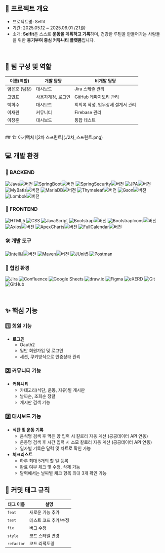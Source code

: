 <br/>

## 📌 프로젝트 개요

- 프로젝트명: Selfit  
- 기간: 2025.05.12 ~ 2025.06.01 _(21일)_  
- 소개: **Selfit**은 스스로 **운동을 계획하고 기록**하며, 건강한 루틴을 만들어가는 사람들을 위한  **동기부여 중심 커뮤니티 플랫폼**입니다.

<br/>

## 👥 팀 구성 및 역할

| 이름(역할)     | 개발 담당          | 비개발 담당                 |
|----------------|------------------------|----------------------------------|
| 염윤호 (팀장)   | 대시보드               | Jira 스케줄 관리                  |
| 고민표         | 사용자계정, 로그인   | GitHub 레파지토리 관리          |
| 박희수         | 대시보드               | 회의록 작성, 업무상세 설계서 관리  |
| 이재원         | 커뮤니티          | Firebase 관리      |
| 이창훈         | 대시보드     | 통합 테스트  |

<br/>
## 🏗️ 아키텍처
![2차 스프린트](./2차_스프린트.png)


<br/>

## 💻 개발 환경

### 🧠 BACKEND
![Java](https://img.shields.io/badge/Java-007396?style=flat-square&logo=openjdk&logoColor=white)![버전](https://img.shields.io/badge/22.0.2-555555?style=flat-square)
![SpringBoot](https://img.shields.io/badge/SpringBoot-6DB33F?style=flat-square&logo=spring&logoColor=white)![버전](https://img.shields.io/badge/3.4.5-555555?style=flat-square)
![SpringSecurity](https://img.shields.io/badge/Security-6DB33F?style=flat-square&logo=springsecurity&logoColor=white)![버전](https://img.shields.io/badge/6.3.1-555555?style=flat-square)
![JPA](https://img.shields.io/badge/JPA-FF7F50?style=flat-square)![버전](https://img.shields.io/badge/3.1.0-555555?style=flat-square)
![MyBatis](https://img.shields.io/badge/MyBatis-1F6CAB?style=flat-square)![버전](https://img.shields.io/badge/3.0.3-555555?style=flat-square)
![MariaDB](https://img.shields.io/badge/MariaDB-003545?style=flat-square&logo=mariadb)![버전](https://img.shields.io/badge/10.6.22-555555?style=flat-square)
![Thymeleaf](https://img.shields.io/badge/Thymeleaf-8BC34A?style=flat-square&logo=thymeleaf)![버전](https://img.shields.io/badge/3.1.1-555555?style=flat-square)
![Gson](https://img.shields.io/badge/Gson-FF6F00?style=flat-square)![버전](https://img.shields.io/badge/2.8.9-555555?style=flat-square)
![Lombok](https://img.shields.io/badge/Lombok-800080?style=flat-square)![버전](https://img.shields.io/badge/1.18.30-555555?style=flat-square)

### 🎨 FRONTEND
![HTML5](https://img.shields.io/badge/HTML5-E34F26?style=flat-square&logo=html5&logoColor=white)
![CSS](https://img.shields.io/badge/CSS-1572B6?style=flat-square&logo=css3&logoColor=white)
![JavaScript](https://img.shields.io/badge/JavaScript-F7DF1E?style=flat-square&logo=javascript&logoColor=black)
![Bootstrap](https://img.shields.io/badge/Bootstrap-7952B3?style=flat-square&logo=bootstrap&logoColor=white)![버전](https://img.shields.io/badge/5.3.3-555555?style=flat-square)
![BootstrapIcons](https://img.shields.io/badge/Bootstrap--Icons-000000?style=flat-square)![버전](https://img.shields.io/badge/1.10.5-555555?style=flat-square)
![Axios](https://img.shields.io/badge/Axios-5A29E4?style=flat-square)![버전](https://img.shields.io/badge/1.10.0-555555?style=flat-square)
![ApexCharts](https://img.shields.io/badge/ApexCharts.js-FF4560?style=flat-square)![버전](https://img.shields.io/badge/4.7.0-555555?style=flat-square)
![FullCalendar](https://img.shields.io/badge/FullCalendar.js-00CED1?style=flat-square)![버전](https://img.shields.io/badge/6.1.11-555555?style=flat-square)

### 🛠️ 개발 도구
![IntelliJ](https://img.shields.io/badge/IDEA-000000?style=flat-square&logo=intellijidea)![버전](https://img.shields.io/badge/2025.1.1.1-555555?style=flat-square)
![Maven](https://img.shields.io/badge/Maven-C71A36?style=flat-square&logo=apachemaven)![버전](https://img.shields.io/badge/3.9.6-555555?style=flat-square)
![JUnit5](https://img.shields.io/badge/JUnit5-25A162?style=flat-square&logo=junit5&logoColor=white)
![Postman](https://img.shields.io/badge/Postman-FF6C37?style=flat-square&logo=postman&logoColor=white)

### 🤝 협업 환경
![Jira](https://img.shields.io/badge/Jira-0052CC?style=flat-square&logo=jira&logoColor=white)
![Confluence](https://img.shields.io/badge/Confluence-172B4D?style=flat-square&logo=confluence&logoColor=white)
![Google Sheets](https://img.shields.io/badge/Google_Sheets-34A853?style=flat-square&logo=googlesheets&logoColor=white)
![draw.io](https://img.shields.io/badge/draw.io-F08705?style=flat-square)
![Figma](https://img.shields.io/badge/Figma-F24E1E?style=flat-square&logo=figma&logoColor=white)
![eXERD](https://img.shields.io/badge/eXERD-0066CC?style=flat-square)
![Git](https://img.shields.io/badge/Git-F05032?style=flat-square&logo=git&logoColor=white)
![GitHub](https://img.shields.io/badge/GitHub-181717?style=flat-square&logo=github&logoColor=white)

<br/>

## ✨ 핵심 기능

### 1️⃣ 회원 기능
- **로그인**
  - Oauth2
  - 일반 회원가입 및 로그인
  - 세션, 쿠키방식으로 인증상태 관리
### 2️⃣ 커뮤니티 기능
- **커뮤니티**
  - 카테고리(식단, 운동, 자유)별 게시판
  - 날짜순, 조회순 정렬
  - 게시판 검색 기능
### 3️⃣ 대시보드 기능
- **식단 및 운동 기록**
  - 음식명 검색 후 먹은 양 입력 시 칼로리 자동 계산 (공공데이터 API 연동)
  - 운동명 검색 후 시간 입력 시 소모 칼로리 자동 계산 (공공데이터 API 연동)
  - 일자별 기록은 달력 및 차트로 확인 가능
- **체크리스트**
  - 하루 최대 5개의 할 일 등록
  - 완료 여부 체크 및 수정, 삭제 가능
  - 달력에서는 날짜별 체크 항목 최대 3개 확인 가능

## 🔖 커밋 태그 규칙

| 태그 이름 | 설명                     |
|-----------|--------------------------|
| `feat`    | 새로운 기능 추가         |
| `test`    | 테스트 코드 추가/수정   |
| `fix`     | 버그 수정                |
| `style`   | 코드 스타일 변경         |
| `refactor`| 코드 리팩토링            |
